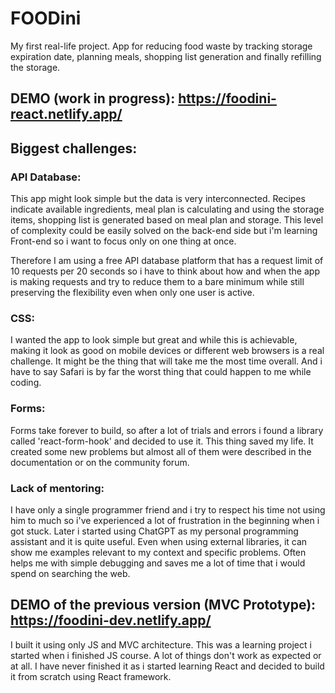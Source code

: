 # FOODini

My first real-life project. App for reducing food waste by tracking storage expiration date, planning meals, shopping list generation and finally refilling the storage.

## DEMO (work in progress): https://foodini-react.netlify.app/

## Biggest challenges:

### API Database:

This app might look simple but the data is very interconnected. Recipes indicate available ingredients, meal plan is calculating and using the storage items, shopping list is generated based on meal plan and storage. This level of complexity could be easily solved on the back-end side but i'm learning Front-end so i want to focus only on one thing at once.

Therefore I am using a free API database platform that has a request limit of 10 requests per 20 seconds so i have to think about how and when the app is making requests and try to reduce them to a bare minimum while still preserving the flexibility even when only one user is active.

### CSS:

I wanted the app to look simple but great and while this is achievable, making it look as good on mobile devices or different web browsers is a real challenge. It might be the thing that will take me the most time overall. And i have to say Safari is by far the worst thing that could happen to me while coding.

### Forms:

Forms take forever to build, so after a lot of trials and errors i found a library called 'react-form-hook' and decided to use it. This thing saved my life. It created some new problems but almost all of them were described in the documentation or on the community forum.

### Lack of mentoring:

I have only a single programmer friend and i try to respect his time not using him to much so i've experienced a lot of frustration in the beginning when i got stuck. Later i started using ChatGPT as my personal programming assistant and it is quite useful. Even when using external libraries, it can show me examples relevant to my context and specific problems. Often helps me with simple debugging and saves me a lot of time that i would spend on searching the web.

## DEMO of the previous version (MVC Prototype): https://foodini-dev.netlify.app/

I built it using only JS and MVC architecture. This was a learning project i started when i finished JS course. A lot of things don't work as expected or at all. I have never finished it as i started learning React and decided to build it from scratch using React framework.
